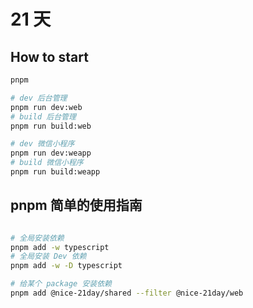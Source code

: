 # 21 天

## How to start

```bash
pnpm

# dev 后台管理
pnpm run dev:web
# build 后台管理
pnpm run build:web

# dev 微信小程序
pnpm run dev:weapp
# build 微信小程序
pnpm run build:weapp
```

## pnpm 简单的使用指南

```bash

# 全局安装依赖
pnpm add -w typescript
# 全局安装 Dev 依赖
pnpm add -w -D typescript

# 给某个 package 安装依赖
pnpm add @nice-21day/shared --filter @nice-21day/web

```